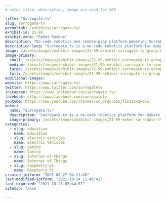 ```yaml
---
# note: title, description, image are used for SEO

title: "Surrogate.tv"
slug: surrogate-tv
permalink: /exhibits/surrogate-tv/
exhibit-id: 21-99
exhibit-zone: "Robot Ruckus"
description: "No-code robotics and remote-play platform powering Surrobot - the easiest way to make custom robots."
description-long: "Surrogate.tv is a no-code robotics platform for makers and creatives where people can hook anything to the internet (RC Cars, Robots, Arcade Cabinets, etc), and control it remotely in near-real-time. Currently, we&#039;re building our first hardware product - Surrobot, which is a robot platform made and designed by makers for makers. Surrobot allows creating advanced robotics projects with teleoperation, image recognition, and all types of robotics elements with no hardware or coding skills needed. Surrobot is made to be easily repaired, modified, and upgraded - freely available STL files, open-source Python SDK, easily replaceable components. Coming to Kickstarter November 2021."
image: /assets/images/exhibit-images/21-99-exhibit-surrogate-tv-group-689-large.png
image-primary: 
  small: /assets/images/exhibit-images/21-99-exhibit-surrogate-tv-group-689-small.png
  medium: /assets/images/exhibit-images/21-99-exhibit-surrogate-tv-group-689-medium.png
  large: /assets/images/exhibit-images/21-99-exhibit-surrogate-tv-group-689-large.png
  full: /assets/images/exhibit-images/21-99-exhibit-surrogate-tv-group-689-full.png
additional-images: 
website: https://www.surrogate.tv/
twitter: https://www.twitter.com/surrogatetv
instagram: https://www.instagram.com/surrogate.tv/
facebook: https://www.facebook.com/surrogatetv
youtube: https://www.youtube.com/channel/uc_drqoca5njfiszs9xqvc6w
maker: 
  name: "Surrogate.tv"
  description: "Surrogate.tv is a no-code robotics platform for makers and creatives where people can hook anything to the internet (RC Cars, Robots, Arcade Cabinets, etc), and control it remotely in near-real-time. Currently, we&#039;re preparing to launch our first hardware product - Surrobot, which is a robot platform made and designed by makers for makers. Surrobot allows creating advanced robotics projects with teleoperation, image recognition, and all types of robotics elements with no hardware or coding skills needed. Surrobot is made to be easily repaired, modified, and upgraded - freely available STL files, open-source Python SDK, easily replaceable components. Coming to Kickstarter November 2021."
  image-primary: /assets/images/exhibit-images/21-99-maker-surrogate-tv-surrogatetv-logo-new-b9e110ee-medium.png
categories: 
  - slug: education
    name: Education
  - slug: electric-vehicles
    name: Electric Vehicles
  - slug: gaming
    name: Gaming
  - slug: internet-of-things
    name: Internet of Things
  - slug: raspberry-pi
    name: Raspberry Pi
created-jotform: "2021-08-27 04:11:48"
last-modified-jotform: "2021-10-24 11:46:41"
last-exported: "2021-10-28 05:44:51"
sitemap: false

---
```

